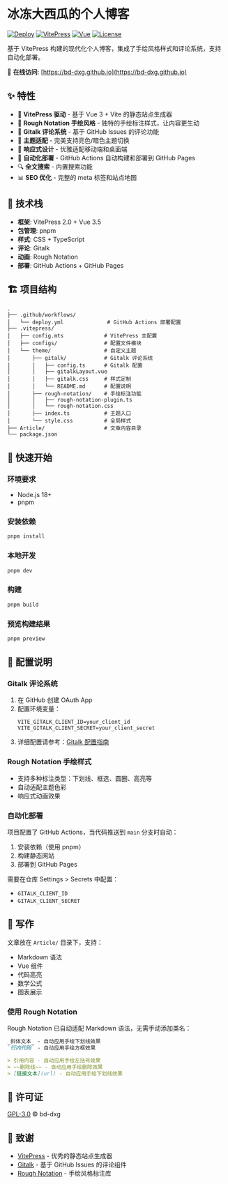 # 冰冻大西瓜的个人博客

[![Deploy](https://github.com/bd-dxg/bd-dxg.github.io/actions/workflows/deploy.yml/badge.svg)](https://github.com/bd-dxg/bd-dxg.github.io/actions/workflows/deploy.yml)
[![VitePress](https://img.shields.io/badge/VitePress-2.0-blue)](https://vitepress.dev/)
[![Vue](https://img.shields.io/badge/Vue-3.5-green)](https://vuejs.org/)
[![License](https://img.shields.io/badge/License-GPL--3.0-red)](LICENSE)

基于 VitePress 构建的现代化个人博客，集成了手绘风格样式和评论系统，支持自动化部署。

🔗 **在线访问**: [https://bd-dxg.github.io](https://bd-dxg.github.io)

## ✨ 特性

- 📝 **VitePress 驱动** - 基于 Vue 3 + Vite 的静态站点生成器
- 🎨 **Rough Notation 手绘风格** - 独特的手绘标注样式，让内容更生动
- 💬 **Gitalk 评论系统** - 基于 GitHub Issues 的评论功能
- 🌙 **主题适配** - 完美支持亮色/暗色主题切换
- 📱 **响应式设计** - 优雅适配移动端和桌面端
- 🚀 **自动化部署** - GitHub Actions 自动构建和部署到 GitHub Pages
- 🔍 **全文搜索** - 内置搜索功能
- 📊 **SEO 优化** - 完整的 meta 标签和站点地图

## 🎯 技术栈

- **框架**: VitePress 2.0 + Vue 3.5
- **包管理**: pnpm
- **样式**: CSS + TypeScript
- **评论**: Gitalk
- **动画**: Rough Notation
- **部署**: GitHub Actions + GitHub Pages

## 🏗️ 项目结构

```
.
├── .github/workflows/
│   └── deploy.yml              # GitHub Actions 部署配置
├── .vitepress/
│   ├── config.mts             # VitePress 主配置
│   ├── configs/               # 配置文件模块
│   └── theme/                 # 自定义主题
│       ├── gitalk/            # Gitalk 评论系统
│       │   ├── config.ts      # Gitalk 配置
│       │   ├── gitalkLayout.vue
│       │   ├── gitalk.css     # 样式定制
│       │   └── README.md      # 配置说明
│       ├── rough-notation/    # 手绘标注功能
│       │   ├── rough-notation-plugin.ts
│       │   └── rough-notation.css
│       ├── index.ts           # 主题入口
│       └── style.css          # 全局样式
├── Article/                   # 文章内容目录
└── package.json
```

## 🚀 快速开始

### 环境要求

- Node.js 18+
- pnpm

### 安装依赖

```bash
pnpm install
```

### 本地开发

```bash
pnpm dev
```

### 构建

```bash
pnpm build
```

### 预览构建结果

```bash
pnpm preview
```

## 🔧 配置说明

### Gitalk 评论系统

1. 在 GitHub 创建 OAuth App
2. 配置环境变量：
   ```env
   VITE_GITALK_CLIENT_ID=your_client_id
   VITE_GITALK_CLIENT_SECRET=your_client_secret
   ```
3. 详细配置请参考：[Gitalk 配置指南](./.vitepress/theme/gitalk/README.md)

### Rough Notation 手绘样式

- 支持多种标注类型：下划线、框选、圆圈、高亮等
- 自动适配主题色彩
- 响应式动画效果

### 自动化部署

项目配置了 GitHub Actions，当代码推送到 `main` 分支时自动：

1. 安装依赖（使用 pnpm）
2. 构建静态网站
3. 部署到 GitHub Pages

需要在仓库 Settings > Secrets 中配置：

- `GITALK_CLIENT_ID`
- `GITALK_CLIENT_SECRET`

## 📝 写作

文章放在 `Article/` 目录下，支持：

- Markdown 语法
- Vue 组件
- 代码高亮
- 数学公式
- 图表展示

### 使用 Rough Notation

Rough Notation 已自动适配 Markdown 语法，无需手动添加类名：

```markdown
_斜体文本_ - 自动应用手绘下划线效果
`行内代码` - 自动应用手绘方框效果

> 引用内容 - 自动应用手绘左括号效果
> ~~删除线~~ - 自动应用手绘删除效果
> [链接文本](url) - 自动应用手绘下划线效果
```

## 📄 许可证

[GPL-3.0](LICENSE) © bd-dxg

## 🙏 致谢

- [VitePress](https://vitepress.dev/) - 优秀的静态站点生成器
- [Gitalk](https://github.com/gitalk/gitalk) - 基于 GitHub Issues 的评论组件
- [Rough Notation](https://roughnotation.com/) - 手绘风格标注库
